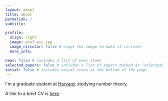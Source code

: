 ```yaml
---
layout: about
title: about
permalink: /
subtitle:

profile:
  align: right
  image: prof_pic.jpg
  image_circular: false # crops the image to make it circular
  more_info:

news: false # includes a list of news items
selected_papers: false # includes a list of papers marked as "selected={true}"
social: false # includes social icons at the bottom of the page
---
```


I'm a graduate student at [Harvard](https://math.harvard.edu/), studying number theory.

A link to a brief CV is [here](https:danielhu1729.github.io/CV.pdf).

